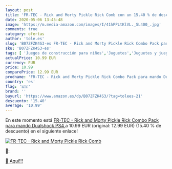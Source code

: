 ```yaml
---
layout: post
title: 'FR-TEC - Rick and Morty Pickle Rick Comb con un 15.40 % de descuento'
date: 2020-05-06 13:45:48
image: 'https://m.media-amazon.com/images/I/41hPPLtKlVL._SL400_.jpg'
comments: true
category: ofertas
author: 'tole.es'
slug: 'B07ZFZK4S3-es FR-TEC - Rick and Morty Pickle Rick Combo Pack para mando...'
sku: 'B07ZFZK4S3-es'
tags: [ 'Juegos de construcción para niños','Juguetes','Juguetes y juegos','ps4', ]
actualPrice: 10.99 EUR
currency: EUR
price: 10.99
comparePrice: 12.99 EUR
prodname: 'FR-TEC - Rick and Morty Pickle Rick Combo Pack para mando Dualshock  PS4 '
country: 'es'
flag: '🇪🇸'
brand: ''
buyurl: 'https://www.amazon.es/dp/B07ZFZK4S3/?tag=tolees-21'
descuento: '15.40'
average: '10.99'
---
```


En este momento está [FR-TEC - Rick and Morty Pickle Rick Combo Pack para mando Dualshock  PS4 ](https://www.amazon.es/dp/B07ZFZK4S3/?tag=tolees-21) a 10.99 EUR (original: 12.99 EUR) (15.40 %  de descuento) en el siguiente enlace!

[![FR-TEC - Rick and Morty Pickle Rick Comb](https://m.media-amazon.com/images/I/41hPPLtKlVL._SL400_.jpg)](https://www.amazon.es/dp/B07ZFZK4S3/?tag=tolees-21)

🔎:


[🛒 Aquí!!!](https://www.amazon.es/dp/B07ZFZK4S3/?tag=tolees-21)
